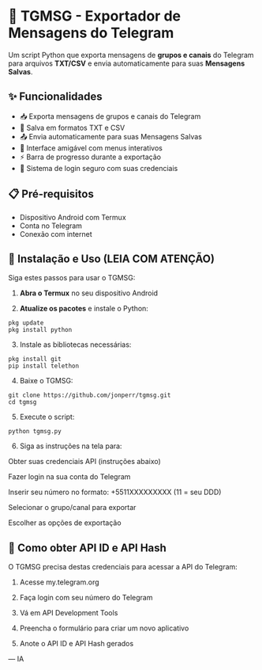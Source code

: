 # 🔐 TGMSG - Exportador de Mensagens do Telegram

Um script Python que exporta mensagens de **grupos e canais** do Telegram para arquivos **TXT/CSV** e envia automaticamente para suas **Mensagens Salvas**.

## ✨ Funcionalidades

- 📥 Exporta mensagens de grupos e canais do Telegram  
- 💾 Salva em formatos TXT e CSV  
- 📤 Envia automaticamente para suas Mensagens Salvas  
- 🎯 Interface amigável com menus interativos  
- ⚡ Barra de progresso durante a exportação  
- 🔐 Sistema de login seguro com suas credenciais  

## 📋 Pré-requisitos

- Dispositivo Android com Termux  
- Conta no Telegram  
- Conexão com internet  

## 🚀 Instalação e Uso (LEIA COM ATENÇÃO)

Siga estes passos para usar o TGMSG:

1. **Abra o Termux** no seu dispositivo Android  

2. **Atualize os pacotes** e instale o Python:  
```
pkg update
pkg install python
```
3. Instale as bibliotecas necessárias:


```
pkg install git
pip install telethon
```
4. Baixe o TGMSG:


```
git clone https://github.com/jonperr/tgmsg.git
cd tgmsg
```
5. Execute o script:


```
python tgmsg.py
```
6. Siga as instruções na tela para:

Obter suas credenciais API (instruções abaixo)

Fazer login na sua conta do Telegram

Inserir seu número no formato: +5511XXXXXXXXX (11 = seu DDD)

Selecionar o grupo/canal para exportar

Escolher as opções de exportação




## 🔑 Como obter API ID e API Hash

O TGMSG precisa destas credenciais para acessar a API do Telegram:

1. Acesse my.telegram.org


2. Faça login com seu número do Telegram


3. Vá em API Development Tools


4. Preencha o formulário para criar um novo aplicativo


5. Anote o API ID e API Hash gerados

— IA
